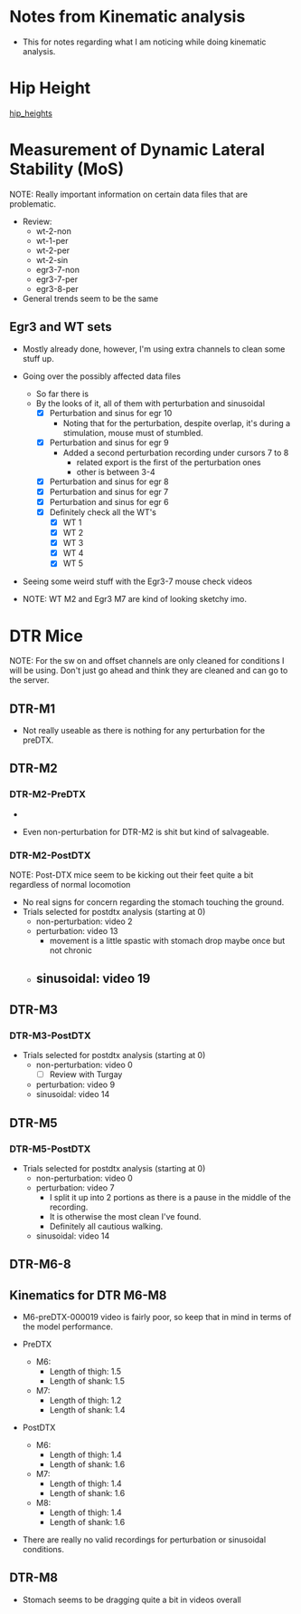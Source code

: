 # Notes from Kinematic analysis

- This for notes regarding what I am noticing while doing kinematic analysis.

# Hip Height

[hip_heights](hip_heights.md)

# Measurement of Dynamic Lateral Stability (MoS)

NOTE: Really important information on certain data files that are problematic.
- Review:
    - wt-2-non
    - wt-1-per
    - wt-2-per
    - wt-2-sin
    - egr3-7-non
    - egr3-7-per
    - egr3-8-per
- General trends seem to be the same


## Egr3 and WT sets

- Mostly already done, however, I'm using extra channels to clean some stuff up.

- Going over the possibly affected data files
    - So far there is
    - By the looks of it, all of them with perturbation and sinusoidal
        - [X] Perturbation and sinus for egr 10
            - Noting that for the perturbation, despite overlap, it's during a stimulation, mouse must of stumbled.
        - [X] Perturbation and sinus for egr 9
            - Added a second perturbation recording under cursors 7 to 8
                - related export is the first of the perturbation ones
                - other is between 3-4
        - [X] Perturbation and sinus for egr 8
        - [X] Perturbation and sinus for egr 7
        - [X] Perturbation and sinus for egr 6
        - [X] Definitely check all the WT's
            - [X] WT 1
            - [X] WT 2
            - [X] WT 3
            - [X] WT 4
            - [X] WT 5

- Seeing some weird stuff with the Egr3-7 mouse check videos
- NOTE: WT M2 and Egr3 M7 are kind of looking sketchy imo.

# DTR Mice

NOTE: For the sw on and offset channels are only cleaned for conditions I will be using. Don't just go ahead and think they are cleaned and can go to the server.

## DTR-M1

- Not really useable as there is nothing for any perturbation for the preDTX.

## DTR-M2

### DTR-M2-PreDTX

- 
 
- Even non-perturbation for DTR-M2 is shit but kind of salvageable.

### DTR-M2-PostDTX

NOTE: Post-DTX mice seem to be kicking out their feet quite a bit regardless of normal locomotion

- No real signs for concern regarding the stomach touching the ground.
- Trials selected for postdtx analysis (starting at 0)
    - non-perturbation: video 2 
    - perturbation: video 13
        - movement is a little spastic with stomach drop maybe once but not chronic
    - sinusoidal: video 19
        - 

## DTR-M3


### DTR-M3-PostDTX

- Trials selected for postdtx analysis (starting at 0)
    - non-perturbation: video 0 
        - [ ] Review with Turgay
    - perturbation: video 9
    - sinusoidal: video 14

## DTR-M5

### DTR-M5-PostDTX

- Trials selected for postdtx analysis (starting at 0)
    - non-perturbation: video 0 
    - perturbation: video 7
        - I split it up into 2 portions as there is a pause in the middle of the recording.
        - It is otherwise the most clean I've found.
        - Definitely all cautious walking.
    - sinusoidal: video 14

## DTR-M6-8

## Kinematics for DTR M6-M8

- M6-preDTX-000019 video is fairly poor, so keep that in mind in terms of the model performance.
    
- PreDTX
    - M6:
        - Length of thigh: 1.5
        - Length of shank: 1.5
    - M7:
        - Length of thigh: 1.2
        - Length of shank: 1.4
- PostDTX
    - M6:
        - Length of thigh: 1.4
        - Length of shank: 1.6
    - M7:
        - Length of thigh: 1.4
        - Length of shank: 1.6
    - M8:
        - Length of thigh: 1.4
        - Length of shank: 1.6

- There are really no valid recordings for perturbation or sinusoidal conditions.



## DTR-M8

- Stomach seems to be dragging quite a bit in videos overall
